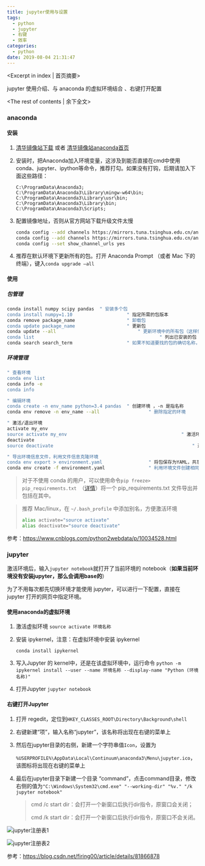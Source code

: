 ```yaml
---
title: jupyter使用与设置
tags:
  - python
  - jupyter
  - 右键
  - 效率
categories:
  - python
date: 2019-08-04 21:31:47
---
```

<Excerpt in index | 首页摘要> 

jupyter 使用介绍、与 anaconda 的虚拟环境结合 、右键打开配置

<!-- more -->
<The rest of contents | 余下全文>



### anaconda 

#### 安装

1. [清华镜像站下载](https://mirrors.tuna.tsinghua.edu.cn/anaconda/archive/?C=M&O=D)   或者 [清华镜像站anaconda首页](https://mirrors.tuna.tsinghua.edu.cn/help/anaconda/)

2. 安装时，把Anaconda加入环境变量，这涉及到能否直接在cmd中使用conda、jupyter、ipython等命令，推荐打勾。如果没有打钩，后期请加入下面这些路径：

    ```
    C:\ProgramData\Anaconda3;
    C:\ProgramData\Anaconda3\Library\mingw-w64\bin;
    C:\ProgramData\Anaconda3\Library\usr\bin;
    C:\ProgramData\Anaconda3\Library\bin;
    C:\ProgramData\Anaconda3\Scripts;
    ```

3. 配置镜像地址，否则从官方网站下载升级文件太慢

    ```bash
    conda config --add channels https://mirrors.tuna.tsinghua.edu.cn/anaconda/pkgs/free/
    conda config --add channels https://mirrors.tuna.tsinghua.edu.cn/anaconda/pkgs/main/
    conda config --set show_channel_urls yes
    ```

4. 推荐在默认环境下更新所有的包。打开 Anaconda Prompt （或者 Mac 下的终端），键入`conda upgrade —all`

#### 使用

##### 包管理

```bash
conda install numpy scipy pandas  " 安装多个包
conda install numpy=1.10 					" 指定所需的包版本
conda remove package_name					" 卸载包
conda update package_name					" 更新包
conda update --all								" 更新环境中的所有包（这样做常常很有用）
conda list												" 列出已安装的包
conda search search_term 					" 如果不知道要找的包的确切名称，可以尝试进行搜索 
```

#####  环境管理

```bash
" 查看环境
conda env list 															" 列出你创建的所有环境
conda info -e																" 列出你创建的所有环境
conda info																	" 显示当前环境的全部相关信息

" 编辑环境
conda create -n env_name python=3.4 pandas 	" 创建环境 ，-n 是指名称
conda env remove -n env_name --all					" 删除指定的环境

" 激活/退出环境
activate my_env  														" 激活环境 window
source activate my_env 											" 激活环境 OSX/Linux
deactivate																	" 退出环境 window
source deactivate 													" 退出环境 OSX/Linux

" 导出环境信息文件，利用文件信息克隆环境
conda env export > environment.yaml 				" 将包保存为YAML，共享此文件，而且其他人能够用于创建和你项目相同的环境
conda env create -f environment.yaml				" 利用环境文件创建相同环境
```

> 对于不使用 conda 的用户，可以使用命令`pip freeze> pip_requirements.txt `（[详情](https://pip.pypa.io/en/stable/reference/pip_freeze/)）将一个 pip_requirements.txt 文件导出并包括在其中。

>推荐 Mac/linux，在 `~/.bash_profile` 中添加别名，方便激活环境
>
>```bash
>alias activate="source activate"
>alias deactivate="source deactivate"
>```

参考：https://www.cnblogs.com/python2webdata/p/10034528.html



### jupyter

激活环境后，输入`jupyter notebook`就打开了当前环境的 notebook（**如果当前环境没有安装jupyter，那么会调用base的**）

为了不用每次都先切换环境才能使用 jupyter，可以进行一下配置，直接在 jupyter 打开的网页中指定环境。

#### 使用anaconda的虚拟环境

1. 激活虚拟环境 `source activate 环境名称`

2. 安装 ipykernel，注意：在虚拟环境中安装 ipykernel

    `conda install ipykernel`

3. 写入Jupyter 的 kernel中，还是在该虚拟环境中，运行命令 `python -m ipykernel install --user --name 环境名称 --display-name "Python (环境名称)"`

4. 打开Jupyter `jupyter notebook`



#### 右键打开Jupyter

1. 打开 regedit，定位到`HKEY_CLASSES_ROOT\Directory\Background\shell`

2. 右键新建“项”，输入名称“jupyter”，该名称将出现在右键的菜单上

3. 然后在jupyter目录的右侧，新建一个字符串值`Icon`，设置为

    `%USERPROFILE%\AppData\Local\Continuum\anaconda3\Menu\jupyter.ico`，该图标将出现在右键的菜单上

4. 最后在jupyter目录下新建一个目录 “command”，点击command目录，修改右侧的值为`"C:\Windows\System32\cmd.exe" "--working-dir" "%v." "/k jupyter notebook"`

    > cmd /c start dir：会打开一个新窗口后执行dir指令，原窗口会关闭；
    >
    > cmd /k start dir：会打开一个新窗口后执行dir指令，原窗口不会关闭。

![jupyter注册表1](./jupyter注册表1.png)

![jupyter注册表2](./jupyter注册表2.png)

参考：https://blog.csdn.net/firing00/article/details/81866878